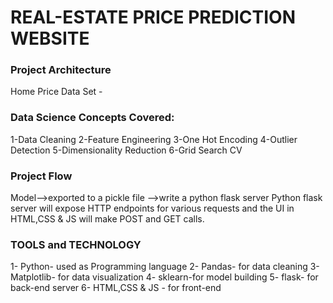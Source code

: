 
# REAL-ESTATE PRICE PREDICTION WEBSITE 
### Project Architecture
Home Price Data Set - 
### Data Science Concepts Covered:
1-Data Cleaning
2-Feature Engineering
3-One Hot Encoding 
4-Outlier Detection 
5-Dimensionality Reduction 
6-Grid Search CV
### Project Flow
Model-->exported to a pickle file -->write a python flask server 
Python flask server will expose HTTP endpoints for various requests and the UI in HTML,CSS & JS will make POST and GET calls.

### TOOLS and TECHNOLOGY
1- Python- used as Programming language
2- Pandas- for data cleaning 
3- Matplotlib- for data visualization
4- sklearn-for model building
5- flask- for back-end server
6- HTML,CSS & JS - for front-end
